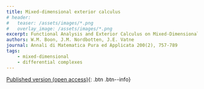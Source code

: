```yaml
---
title: Mixed-dimensional exterior calculus
# header: 
#   teaser: /assets/images/*.png
#   overlay_image: /assets/images/*.png
excerpt: Functional Analysis and Exterior Calculus on Mixed-Dimensional Geometries
authors: W.M. Boon, J.M. Nordbotten, J.E. Vatne
journal: Annali di Matematica Pura ed Applicata 200(2), 757-789
tags: 
    - mixed-dimensional
    - differential complexes
---
```


[Published version (open access)](https://doi.org/10.1007/s10231-020-01013-1){: .btn .btn--info}
<!-- [ArXiv (open access)](){: .btn .btn--success} -->

